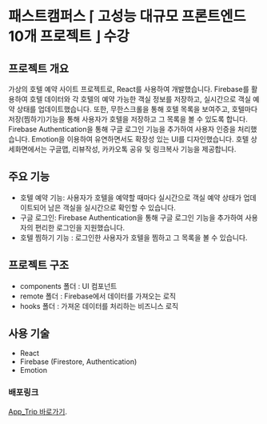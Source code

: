 # 패스트캠퍼스 ⌈ 고성능 대규모 프론트엔드 10개 프로젝트 ⌋ 수강

## 프로젝트 개요

가상의 호텔 예약 사이트 프로젝트로, React를 사용하여 개발했습니다. Firebase를 활용하여 호텔 데이터와 각 호텔의 예약 가능한 객실 정보를 저장하고, 실시간으로 객실 예약 상태를 업데이트했습니다. 또한, 무한스크롤을 통해 호텔 목록을 보여주고, 호텔마다 저장(찜하기)기능을 통해 사용자가 호텔을 저장하고 그 목록을 볼 수 있도록 합니다. Firebase Authentication을 통해 구글 로그인 기능을 추가하여 사용자 인증을 처리했습니다. Emotion을 이용하여 유연하면서도 확장성 있는 UI를 디자인했습니다. 호텔 상세화면에서는 구글맵, 리뷰작성, 카카오톡 공유 및 링크복사 기능을 제공합니다.

## 주요 기능

- 호텔 예약 기능: 사용자가 호텔을 예약할 때마다 실시간으로 객실 예약 상태가 업데이트되어 남은 객실을 실시간으로 확인할 수 있습니다.
- 구글 로그인: Firebase Authentication을 통해 구글 로그인 기능을 추가하여 사용자의 편리한 로그인을 지원했습니다.
- 호텔 찜하기 기능 : 로그인한 사용자가 호텔을 찜하고 그 목록을 볼 수 있습니다.

## 프로젝트 구조

- components 폴더 : UI 컴포넌트
- remote 폴더 : Firebase에서 데이터를 가져오는 로직
- hooks 폴더 : 가져온 데이터를 처리하는 비즈니스 로직

## 사용 기술

- React
- Firebase (Firestore, Authentication)
- Emotion

### 배포링크
  [App_Trip 바로가기](https://app-trip.vercel.app/).

